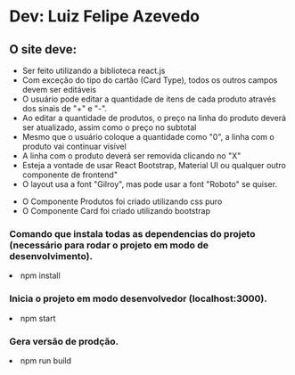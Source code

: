 <h1>Dev: Luiz Felipe Azevedo</h1> 

<h2>O site deve:</h2>
<ul>
<li>Ser feito utilizando a biblioteca react.js</li>
<li>Com exceção do tipo do cartão (Card Type), todos os outros campos devem ser editáveis</li>
<li>O usuário pode editar a quantidade de itens de cada produto através dos sinais de "+" e "-".</li>
<li>Ao editar a quantidade de produtos, o preço na linha do produto deverá ser atualizado, assim como o preço no subtotal</li>
<li>Mesmo que o usuário coloque a quantidade como "0", a linha com o produto vai continuar visível</li>
<li>A linha com o produto deverá ser removida clicando no "X"</li>
<li>Esteja a vontade de usar React Bootstrap, Material UI ou qualquer outro componente de frontend"</li>
<li>O layout usa a font "Gilroy", mas pode usar a font "Roboto" se quiser.</li>
</ul>

- O Componente Produtos foi criado utilizando css puro
- O Componente Card foi criado utilizando bootstrap

<h3>Comando que instala todas as dependencias do projeto (necessário para rodar o projeto em modo de desenvolvimento).</h3>
 <li>npm install</li>

<h3>Inicia o projeto em modo desenvolvedor (localhost:3000).</h3>
<li>npm start</li>

<h3>Gera versão de prodção.</h3>
<li>npm run build</li>
